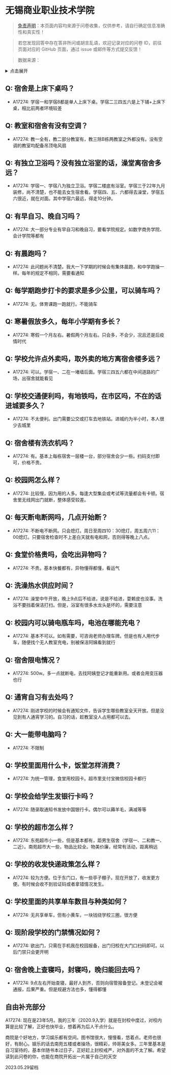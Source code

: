 # 无锡商业职业技术学院

> [免责声明](https://colleges.chat/#_3)：本页面内容均来源于问卷收集，仅供参考，请自行确定信息准确性和真实性！

> 若您发现回答中存在答非所问或胡言乱语，欢迎记录对应的问卷 ID，前往页面对应的 GitHub 页面，通过 issue 或邮件等方式提交反馈！

> 数据来源：

<details><summary>点击展开</summary>
<ul>
<li>A17274: 匿名 (2023 年 05 月)</li>
</ul>
</details>

## Q: 宿舍是上床下桌吗？

- A17274: 学宿一和学宿8都是单人上床下桌。学宿二三四五六是上下铺+上床下桌，相比前两者环境较差

## Q: 教室和宿舍有没有空调？

- A17274: 教一全有，教二部分教室有，教三除B栋两教室之外都没有。没有空调的教室均配备吊顶电风扇

## Q: 有独立卫浴吗？没有独立浴室的话，澡堂离宿舍多远？

- A17274: 学宿一、学宿八为独立卫浴。学宿二楼底有浴室。学宿三于22年九月装修，尚不清楚，也不能去女生宿舍看。学宿四、五、六都得去澡堂，学宿五六很近，就在对面。其中学宿六最远，得走10分钟。

## Q: 有早自习、晚自习吗？

- A17274: 大一部分专业有早自习和晚自习，要看学院规定。如数字商务学院、会计学院等都有

## Q: 有晨跑吗？

- A17274: 此问题尚不清楚。我大一下学期的时候会有集体晨跑，和中学跑操一样。每年的规定不相同，需要看通知

## Q: 每学期跑步打卡的要求是多少公里，可以骑车吗？

- A17274: 无。体育课跑一跑就行。不能骑车

## Q: 寒暑假放多久，每年小学期有多长？

- A17274: 寒假一个月左右。暑假两个月左右。只会多，不会少，况且还是后疫情时代

## Q: 学校允许点外卖吗，取外卖的地方离宿舍楼多远？

- A17274: 可以。学宿一、二在一堵墙后面。学宿三四五六都在中间道路的广场，出宿舍就能看见

## Q: 学校交通便利吗，有地铁吗，在市区吗，不在的话进城要多久？

- A17274: 不太便利。出门需要公交或打车去地铁站。进城约为半小时，本人很少去城里

## Q: 宿舍楼有洗衣机吗？

- A17274: 有。基本上每栋宿舍一层楼一台，部分宿舍会少一些。扫码支付即可，价格不贵。

## Q: 校园网怎么样？

- A17274: 比较慢，因为用的人多。每逢大型集会或考试等流量都会有卡顿。宿舍里无线网出门就断，整体感受较差。

## Q: 每天断电断网吗，几点开始断？

- A17274: 不断电不断网。只会熄灯。周日至周四10：30熄灯，周五周六11：00熄灯。只要宿舍检查时不上差白天就有电和网，否则得等晚上八点。

## Q: 食堂价格贵吗，会吃出异物吗？

- A17274: 不贵。基本快餐都有，异物懂得都懂，看运气

## Q: 洗澡热水供应时间？

- A17274: 澡堂中午开放，晚上9点后不给进，说是不给进，耍赖皮也没事。洗浴不要挡着保洁打扫。但是，浴室有很多水龙头是坏的，需要注意

## Q: 校园内可以骑电瓶车吗，电池在哪能充电？

- A17274: 基本不可以。如有需要，可咨询老师办理车牌。但是也有人用代步车，随便找个无人教室充电，别被保洁阿姨看到就行

## Q: 宿舍限电情况？

- A17274: 500w。多一点就断电，去找阿姨登记才能重新用。或者会用变压器也行

## Q: 通宵自习有去处吗？

- A17274: 刚进学校的时候会有通知文件，告诉学生哪些教室全天开放。但是没见到有人通宵学习的。自习的话，趁教室没人占用都可以去。

## Q: 大一能带电脑吗？

- A17274: 不限制

## Q: 学校里面用什么卡，饭堂怎样消费？

- A17274: 为统一管理，食堂用校园卡。超市里支付宝微信校园卡都行

## Q: 学校会给学生发银行卡吗？

- A17274: 随录取通知书发放中国银行卡。偶尔可以薅羊毛，满减等等

## Q: 学校的超市怎么样？

- A17274: 东苑超市小一些，但是基本都有，距男生宿舍（学宿一、二和教一、二近）。南苑超市大一些，物品比较全。物美价廉，经常有活动，距离稍远

## Q: 学校的收发快递政策怎么样？

- A17274: 较为方便。位于东门口，有一些亭子棚子。现在开放了，收发更方便。有时候会收不到验证码或者拿错情况发生。

## Q: 学校里面的共享单车数目与种类如何？

- A17274: 无共享单车，但有小黄车，一块钱绕学校三圈，很方便

## Q: 现阶段学校的门禁情况如何？

- A17274: 欲出门，只需在手机我在校园报备，出门归校在大门口扫码即可。以后门禁只会更开明

## Q: 宿舍晚上查寝吗，封寝吗，晚归能回去吗？

- A17274: 9点左右开始查寝，最好人到齐，否则向宿管报备登记。未登记会被通报，后果严重。但是规避方法也多，懂得都懂

## 自由补充部分

A17274: 现在是23年5月。我的三年（2020.9入学）就是在封校中度过，对校内算是比较了解，正好也快毕业，想着再为后人干点什么。

商院是个好地方，学习娱乐都有空间。图书馆很大，慢慢看，悠着点。老师也很好，有耐心。娱乐的话去南苑五楼或者操场，很精彩，帅哥美女多。三年里基本是自习室待的，基本伴随书本过日子，正好赶上封校戒严，对外面的不太了解。希望读到此问卷的你，也能在商院开拓出一片属于自己的天空

2023.05.29留档